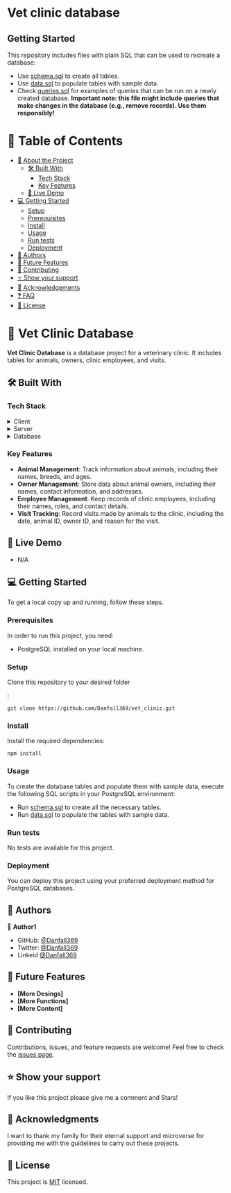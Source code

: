 # Vet clinic database

## Getting Started

This repository includes files with plain SQL that can be used to recreate a database:

- Use [schema.sql](./schema.sql) to create all tables.
- Use [data.sql](./data.sql) to populate tables with sample data.
- Check [queries.sql](./queries.sql) for examples of queries that can be run on a newly created database. **Important note: this file might include queries that make changes in the database (e.g., remove records). Use them responsibly!**

# 📗 Table of Contents

- [📖 About the Project](#about-project)
  - [🛠 Built With](#built-with)
    - [Tech Stack](#tech-stack)
    - [Key Features](#key-features)
  - [🚀 Live Demo](#live-demo)
- [💻 Getting Started](#getting-started)
  - [Setup](#setup)
  - [Prerequisites](#prerequisites)
  - [Install](#install)
  - [Usage](#usage)
  - [Run tests](#run-tests)
  - [Deployment](#triangular_flag_on_post-deployment)
- [👥 Authors](#authors)
- [🔭 Future Features](#future-features)
- [🤝 Contributing](#contributing)
- [⭐️ Show your support](#support)
- [🙏 Acknowledgements](#acknowledgements)
- [❓ FAQ](#faq)
- [📝 License](#license)

# 📖 Vet Clinic Database <a name="about-project"></a>

**Vet Clinic Database** is a database project for a veterinary clinic. It includes tables for animals, owners, clinic employees, and visits.

## 🛠 Built With <a name="built-with"></a>

### Tech Stack <a name="tech-stack"></a>

<details>
  <summary>Client</summary>
  <ul>
    <li><a href="https://reactjs.org/">React.js</a></li>
  </ul>
</details>

<details>
  <summary>Server</summary>
  <ul>
    <li><a href="https://expressjs.com/">Express.js</a></li>
  </ul>
</details>

<details>
<summary>Database</summary>
  <ul>
    <li><a href="https://www.postgresql.org/">PostgreSQL</a></li>
  </ul>
</details>

### Key Features <a name="key-features"></a>

- **Animal Management**: Track information about animals, including their names, breeds, and ages.
- **Owner Management**: Store data about animal owners, including their names, contact information, and addresses.
- **Employee Management**: Keep records of clinic employees, including their names, roles, and contact details.
- **Visit Tracking**: Record visits made by animals to the clinic, including the date, animal ID, owner ID, and reason for the visit.

## 🚀 Live Demo <a name="live-demo"></a>

- N/A

## 💻 Getting Started <a name="getting-started"></a>

To get a local copy up and running, follow these steps.

### Prerequisites

In order to run this project, you need:

- PostgreSQL installed on your local machine.

### Setup

Clone this repository to your desired folder

:

```
git clone https://github.com/Danfall369/vet_clinic.git
```

### Install

Install the required dependencies:

```
npm install
```

### Usage

To create the database tables and populate them with sample data, execute the following SQL scripts in your PostgreSQL environment:

- Run [schema.sql](./schema.sql) to create all the necessary tables.
- Run [data.sql](./data.sql) to populate the tables with sample data.

### Run tests

No tests are available for this project.

### Deployment

You can deploy this project using your preferred deployment method for PostgreSQL databases.

## 👥 Authors <a name="authors"></a>

👤 **Author1**

- GitHub: [@Danfall369](https://github.com/Danfall369)
- Twitter: [@Danfall369](https://twitter.com/Danfall369)
- Linkeid [@Danfall369](https://www.linkedin.com/in/danfall369/)

## 🔭 Future Features <a name="future-features"></a>

- **[More Desings]**
- **[More Functions]**
- **[More Content]**

## 🤝 Contributing <a name="contributing"></a>

Contributions, issues, and feature requests are welcome!
Feel free to check the [issues page](https://github.com/Danfall369/vet_clinic/issues).

## ⭐️ Show your support <a name="support"></a>

If you like this project please give me a comment and Stars!

## 🙏 Acknowledgments <a name="acknowledgements"></a>

I want to thank my family for their eternal support and microverse for providing me with the guidelines to carry out these projects.

## 📝 License <a name="license"></a>

This project is [MIT](./LICENSE) licensed.